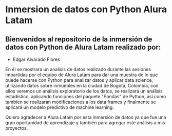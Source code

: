 # Inmersion de datos con Python Alura Latam
## Bienvenidos al repositorio de la inmersión de datos con Python de Alura Latam realizado por:
- Edgar Alvarado Flores

En él se mostrara un analisis de datos realizado durante las sesiones impartidas por el equipo de Alura Latam para dar una muestra de lo que puede hacerse con Python para analizar datos y aplicar data science, utilizando datos sobre inmuebles en la ciudad de Bogotá, Colombia, con ellos veremos un análisis exploratorio de los datos, se realizará un análisis estadístico, aplicando funciones del paquete "Pandas" de Python, así como tambíen se realizaran modificaciones a los data frames y finalmente se aplicará un modelo predictivo de machine learning.

Quiero agradecer a Alura Latam por esta inmersión de datos ya que fue una gran oportunidad de aprendizaje y también para agregar este análisis a mis proyectos.
